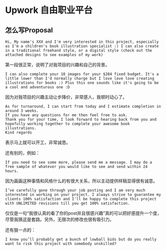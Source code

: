 # Upwork 自由职业平台

## 怎么写Proposal

```
Hi, My name's XXX and I'm very interested in this project, especially as I'm a children's book illustration specialist :) I can also create in a traditional freehand style, or a digital style (check out the attached designs to see examples of my work)
```

第一段很正常，说明了对我项目的兴趣和自己的背景。

```
I can also complete your 10 images for your $284 fixed budget. It's a little lower than I'd normally charge but I love love love creating illustrations for books :) Plus this one sounds like it's going to be a cool and adventurous one :D
```
因为对我项目的兴趣主动让步降价，非常感人，我顿时动心了。

```
As for turnaround, I can start from today and I estimate completion in around 3 weeks.
If you have any questions for me then feel free to ask.
Thank you for your time, I look forward to hearing back from you and hopefully working together to complete your awesome book illustrations.
Kind regards

```

表示马上就可以开工，非常诚恳。


还有别的，例如：

```
If you need to see some more, please send me a message. I may do a free sample of whatever you would like to see and send within 24 hours.
```

因为画画这种事情和风格什么的有很大关系，所以主动提供样稿显得很有诚意。

```
I’ve carefully gone through your job posting and I am very much interested in working on your project. I always strive to guarantee my clients 100% satisfaction and I'll be happy to complete this project with UNLIMITED revisions till you get 100% satisfaction.
```

仅仅是一句“我很认真的看了你的post并且很感兴趣”真的可以把好感提升一个度，尽管我猜这是套路。另外，无限次的修改也很有吸引力。

还有狠一点的：

```
I know you’ll probably get a bunch of lowball bids but do you really want to risk this project with somebody unskilled?
```